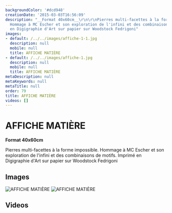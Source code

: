 ```yaml
---
backgroundColor: '#dcd948'
creationDate: '2015-03-03T16:56:09'
description: "__Format 40x60cm__\r\n\r\nPierres multi-facettes à la forme impossible.
  Hommage à MC Escher et son exploration de l'infini et des combinaisons de motifs.\r\nImprimé
  en Digigraphie d'Art sur papier sur Woodstock Fedrigoni"
images:
- default: /../../images/affiche-1-1.jpg
  description: null
  mobile: null
  title: AFFICHE MATIÈRE
- default: /../../images/affiche-1.jpg
  description: null
  mobile: null
  title: AFFICHE MATIÈRE
metaDescription: null
metaKeywords: null
metaTitle: null
order: 79
title: AFFICHE MATIÈRE
videos: []
---
```


# AFFICHE MATIÈRE

__Format 40x60cm__

Pierres multi-facettes à la forme impossible. Hommage à MC Escher et son exploration de l'infini et des combinaisons de motifs.
Imprimé en Digigraphie d'Art sur papier sur Woodstock Fedrigoni

## Images

![AFFICHE MATIÈRE](/../../images/affiche-1-1.jpg)
![AFFICHE MATIÈRE](/../../images/affiche-1.jpg)

## Videos
